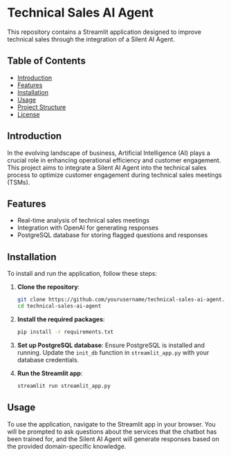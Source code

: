 # Technical Sales AI Agent

This repository contains a Streamlit application designed to improve technical sales through the integration of a Silent AI Agent.

## Table of Contents

- [Introduction](#introduction)
- [Features](#features)
- [Installation](#installation)
- [Usage](#usage)
- [Project Structure](#project-structure)
- [License](#license)

## Introduction

In the evolving landscape of business, Artificial Intelligence (AI) plays a crucial role in enhancing operational efficiency and customer engagement. This project aims to integrate a Silent AI Agent into the technical sales process to optimize customer engagement during technical sales meetings (TSMs).

## Features

- Real-time analysis of technical sales meetings
- Integration with OpenAI for generating responses
- PostgreSQL database for storing flagged questions and responses

## Installation

To install and run the application, follow these steps:

1. **Clone the repository**:
    ```sh
    git clone https://github.com/yourusername/technical-sales-ai-agent.git
    cd technical-sales-ai-agent
    ```

2. **Install the required packages**:
    ```sh
    pip install -r requirements.txt
    ```

3. **Set up PostgreSQL database**:
    Ensure PostgreSQL is installed and running. Update the `init_db` function in `streamlit_app.py` with your database credentials.

4. **Run the Streamlit app**:
    ```sh
    streamlit run streamlit_app.py
    ```
    
## Usage

To use the application, navigate to the Streamlit app in your browser. You will be prompted to ask questions about the services that the chatbot has been trained for, and the Silent AI Agent will generate responses based on the provided domain-specific knowledge.
